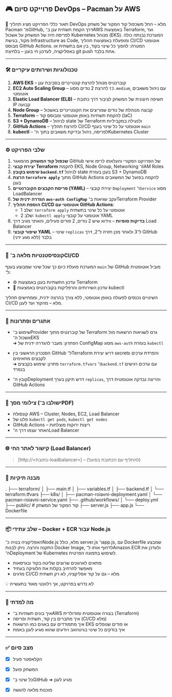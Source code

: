 ## 🎮 פרוייקט סיום DevOps – Pacman על AWS

🧾 תאור כללי
הפרויקט מציג תהליך DevOps מלא – החל משכפול קוד המקור של משחק Pacman מ־GitHub, דרך הקמת תשתית ענן ב־AWS באמצעות Terraform, ועד לפריסה חיה של המשחק על אשכול Kubernetes מנוהל (EKS).
המערכת נבנתה כולה מקוד, בגישת Infrastructure as Code, ומופעלת באמצעות תהליך CI/CD אוטומטי מבוסס GitHub Actions.
המטרה: להפוך כל שינוי בקוד, בין אם בתשתית או באפליקציה, לעדכון חי בענן – בלחיצת git push אחת בלבד.

---

### 🛠️ טכנולוגיות ושירותים עיקריים

1. **AWS EKS** – קוברנטיס מנוהל להרצת קונטיינרים בסביבת ענן  
2. **EC2 Auto Scaling Group** – להרצת 2 נודים מסוג `t3.medium`, עם ניהול משאבים אוטומטי  
3. **Elastic Load Balancer (ELB)** – חשיפה חיצונית של המשחק לציבור דרך כתובת IP קבועה  
4. **Node Group** – קבוצה מנוהלת של נודים שמריצים את הקונטיינרים באשכול  
5. **Terraform** – להקמת תשתיות באופן אוטומטי ומבוסס קוד (IaC)  
6. **S3 + DynamoDB** – לניהול state של Terraform ולנעילה במקביליות  
7. **GitHub Actions** – להרצת תהליך CI/CD אוטומטי על כל שינוי בענף `main`  
8. **kubectl** – לפריסה, ניהול ובדיקת משאבים בתוך ה־Kubernetes Cluster



---

### ⚙️ שלבי הפרויקט

1. **שכפול קוד המשחק** מהמאגר GitHub של הפרויקט המקורי והעלאתו לריפו אישי  
2. **יצירת קבצי Terraform** להקמת EKS, Node Group, Networking ו־IAM Roles  
3. **שימוש בקובץ `backend.tf`** לניהול state בענן בעזרת S3 + DynamoDB  
4. **הרצת `terraform apply`** מתוך GitHub Actions להקמה בפועל של המשאבים בענן  
5. **פריסת הקבצים הקוברנטיים (YAML)** – יצירת קובצי `Deployment` ו־`Service` מסוג LoadBalancer  
6. **הגדרה ידנית של `aws-auth ConfigMap`** עקב שגיאות ב־Terraform Provider  
7. **הוספת תהליך CI/CD אוטומטי עם GitHub Actions**:  
   * שלב 1: `terraform apply` אוטומטי על כל שינוי בתשתית  
   * שלב 2: `kubectl apply` אוטומטי על קובצי YAML  
8. **בדיקות סופיות** – ווידוא שיש 2 נודים, 2 פודים פעילים, והאתר מגיב דרך Load Balancer  
9. **שיפור קובצי YAML** – שינוי `replicas` ל־3 ולאחר מכן חזרה ל־2, דרך GitHub בלבד (ללא מגע ידני)


---

### 🔁 קונסיסטנטיות מלאה ב־CI/CD

המערכת פועלת כיום כך שכל שינוי שמבוצע בענף `main` של GitHub מוביל אוטומטית ל־:

- ⚙️ עדכון התשתיות בענן באמצעות Terraform  
- 🚀 עדכון השירותים והרפליקות בקוברנטיס באמצעות kubectl

השינויים נכנסים לפעולה באופן אוטומטי, ללא צורך בהרצה ידנית, וממחישים תהליך CI/CD מלא – מהקוד ועד לענן.
  

---

### 🧠 אתגרים ופתרונות

- שימוש ב־Provider של קוברנטיס מתוך Terraform גרם לשגיאות הרשאות מול אשכול ה־EKS  
  ➜ הפתרון: מעבר להגדרה ידנית של ConfigMap מסוג `aws-auth` בעזרת `kubectl`

- הסנכרון הראשוני בין GitHub ל־Terraform דרש יצירת secrets והפרדת ערכים לקבצים מתאימים  
  ➜ פתרון: שימוש בקבצים `terraform.tfvars` ו־`backend.tf` עם ערכים רגישים בנפרד

- קובץ ה־Deployment דרש תיקון בערך `replicas`, והריצה נבדקה אוטומטית דרך GitHub Actions
 

---

### 📸 צילומי מסך (ישולבו ב־PDF)

* קונסולת AWS – Cluster, Nodes, EC2, Load Balancer  
* פלט של `kubectl get pods`, `kubectl get nodes`  
* GitHub Actions – ריצות ירוקות מוצלחות  
* האתר עצמו דרך ה־Load Balancer  

---

### 🌐 קישור לאתר החי (Load Balancer)

> [http://<כתובת-loadbalancer>] – (להחליף עם הכתובת בפועל)

---

### 🧩 מבנה תיקיות

.
├── terraform/
│ ├── main.tf
│ ├── variables.tf
│ ├── backend.tf
│ └── terraform.tfvars
├── k8s/
│ ├── pacman-roiavni-deployment.yaml
│ └── pacman-roiavni-service.yaml
├── .github/workflows/
│ └── deploy.yml
├── public/ # קוד המקור של המשחק
├── server.js
├── app.js
└── Dockerfile


---

### 📦 שלב עתידי – Docker + ECR עבור Node.js

האפליקציה בנויה כ־Node.js מלא, כולל server.js ו־app.js, עם Dockerfile שמבצע התקנה והרצה.
ניתן לבנות Docker Image, לדחוף אותו ל־Amazon ECR
ולעדכן את ה־Deployment של Kubernetes לשימוש בתמונה הפרטית.

* מתאים לארגונים שרוצים שליטה בקוד ובגרסאות  
* מאפשר להרחיב בקלות את הלוגיקה בעתיד  
* מדגים CI/CD מלא – גם על קוד אפליקציה, לא רק תשתית  

💡 לא נדרש בפרויקט, אך רלוונטי מאוד בתעשייה  

---

### 🧠 מה למדתי

* איך בונים תשתיות ב־AWS בצורה אוטומטית ומודולרית (Terraform)  
* איך מחברים בין קוד, תשתית ופריסה (CI/CD מלא)  
* איך מתמודדים עם באגים כמו הרשאות EKS או פודים שנופלים  
* איך בודקים כל שינוי בגיטהאב ויודעים שהוא מגיע לענן באמת  

---

### ✅ מצב סיום

* [x] הקלאסטר פעיל  
* [x] המשחק פועל  
* [x] כל שינוי ב־GitHub ➜ מגיע לענן  
* [x] מוכנות מלאה להגשה  


